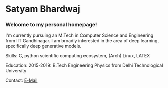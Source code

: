 # **Satyam** Bhardwaj

### Welcome to my personal homepage! 

I'm currently pursuing an M.Tech in Computer Science and Engineering from IIT Gandhinagar. I am broadly interested in the area of deep learning, specifically deep generative models. 

Skills: C, python scientific computing ecosystem, (Arch) Linux, LATEX

Education:
2015-2019: B.Tech Engineering Physics from Delhi Technological University

Contact: [E-Mail](mailto:bhardwajsatyam@iitgn.ac.in)
